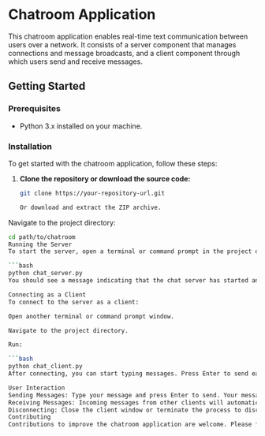 # Chatroom Application

This chatroom application enables real-time text communication between users over a network. It consists of a server component that manages connections and message broadcasts, and a client component through which users send and receive messages.

## Getting Started

### Prerequisites

- Python 3.x installed on your machine.

### Installation

To get started with the chatroom application, follow these steps:

1. **Clone the repository or download the source code:**
   
   ```bash
   git clone https://your-repository-url.git

   Or download and extract the ZIP archive.

Navigate to the project directory:

```bash
cd path/to/chatroom
Running the Server
To start the server, open a terminal or command prompt in the project directory and execute: ```

```bash
python chat_server.py
You should see a message indicating that the chat server has started and is listening for connections.

Connecting as a Client
To connect to the server as a client:

Open another terminal or command prompt window.

Navigate to the project directory.

Run:

```bash
python chat_client.py
After connecting, you can start typing messages. Press Enter to send each message.

User Interaction
Sending Messages: Type your message and press Enter to send. Your message will be visible to all connected clients.
Receiving Messages: Incoming messages from other clients will automatically be displayed in your terminal.
Disconnecting: Close the client window or terminate the process to disconnect from the chatroom.
Contributing
Contributions to improve the chatroom application are welcome. Please follow the standard fork-branch-pull request workflow.

